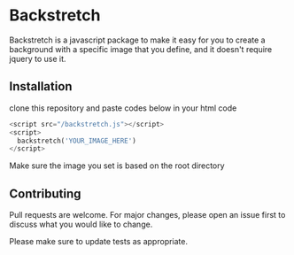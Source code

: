 # Backstretch

Backstretch is a javascript package to make it easy for you to create a background with a specific image that you define, and it doesn't require jquery to use it.

## Installation

clone this repository and paste codes below in your html code

```python
<script src="/backstretch.js"></script>
<script>
  backstretch('YOUR_IMAGE_HERE')
</script>
```

Make sure the image you set is based on the root directory

## Contributing
Pull requests are welcome. For major changes, please open an issue first to discuss what you would like to change.

Please make sure to update tests as appropriate.
